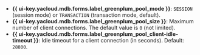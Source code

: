 * **{{ ui-key.yacloud.mdb.forms.label_greenplum_pool_mode }}**: `SESSION` (session mode) or `TRANSACTION` (transaction mode, default).
* **{{ ui-key.yacloud.mdb.forms.label_greenplum_pool_size }}**: Maximum number of client connections. The default value is `0` (not limited).
* **{{ ui-key.yacloud.mdb.forms.label_greenplum_pool_client-idle-timeout }}**: Idle timeout for a client connection (in seconds). Default: `28800`.
